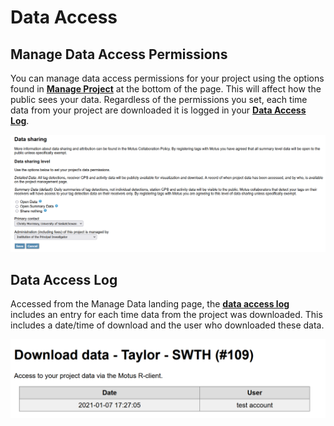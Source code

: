 # Data Access

## Manage Data Access Permissions

You can manage data access permissions for your project using the options found in [**Manage Project**](https://motus.org/data/project/) at the bottom of the page. This will affect how the public sees your data. Regardless of the permissions you set, each time data from your project are downloaded it is logged in your [**Data Access Log**](data-access.md#data-access-log).

![](<../.gitbook/assets/image (30).png>)

## Data Access Log

Accessed from the Manage Data landing page, the [**data access log**](https://motus.org/data/accessSummary?projectID=109) includes an entry for each time data from the project was downloaded. This includes a date/time of download and the user who downloaded these data.

![](<../.gitbook/assets/image (8).png>)
